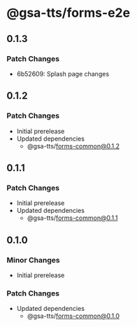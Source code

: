 # @gsa-tts/forms-e2e

## 0.1.3

### Patch Changes

- 6b52609: Splash page changes

## 0.1.2

### Patch Changes

- Initial prerelease
- Updated dependencies
  - @gsa-tts/forms-common@0.1.2

## 0.1.1

### Patch Changes

- Initial prerelease
- Updated dependencies
  - @gsa-tts/forms-common@0.1.1

## 0.1.0

### Minor Changes

- Initial prerelease

### Patch Changes

- Updated dependencies
  - @gsa-tts/forms-common@0.1.0

